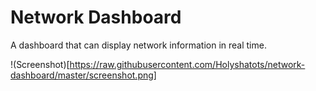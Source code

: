 # Network Dashboard

A dashboard that can display network information in real time.  

!(Screenshot)[https://raw.githubusercontent.com/Holyshatots/network-dashboard/master/screenshot.png]
